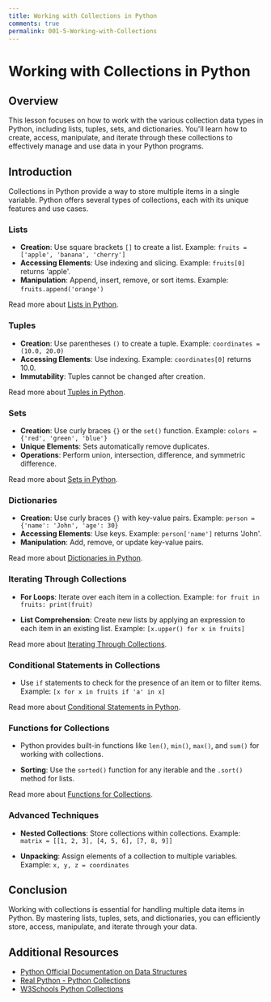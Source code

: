 ```yaml
---
title: Working with Collections in Python
comments: true
permalink: 001-5-Working-with-Collections
---
```


# Working with Collections in Python

## Overview
This lesson focuses on how to work with the various collection data types in Python, including lists, tuples, sets, and dictionaries. You'll learn how to create, access, manipulate, and iterate through these collections to effectively manage and use data in your Python programs.

## Introduction

Collections in Python provide a way to store multiple items in a single variable. Python offers several types of collections, each with its unique features and use cases.

### Lists

- **Creation**: Use square brackets `[]` to create a list. Example: `fruits = ['apple', 'banana', 'cherry']`
- **Accessing Elements**: Use indexing and slicing. Example: `fruits[0]` returns 'apple'.
- **Manipulation**: Append, insert, remove, or sort items. Example: `fruits.append('orange')`

Read more about [Lists in Python](001-5-1-Lists).

### Tuples

- **Creation**: Use parentheses `()` to create a tuple. Example: `coordinates = (10.0, 20.0)`
- **Accessing Elements**: Use indexing. Example: `coordinates[0]` returns 10.0.
- **Immutability**: Tuples cannot be changed after creation.

Read more about [Tuples in Python](001-5-2-Tuples).

### Sets

- **Creation**: Use curly braces `{}` or the `set()` function. Example: `colors = {'red', 'green', 'blue'}`
- **Unique Elements**: Sets automatically remove duplicates.
- **Operations**: Perform union, intersection, difference, and symmetric difference.

Read more about [Sets in Python](001-5-3-Sets).

### Dictionaries

- **Creation**: Use curly braces `{}` with key-value pairs. Example: `person = {'name': 'John', 'age': 30}`
- **Accessing Elements**: Use keys. Example: `person['name']` returns 'John'.
- **Manipulation**: Add, remove, or update key-value pairs.

Read more about [Dictionaries in Python](001-5-4-Dictionaries).

### Iterating Through Collections

- **For Loops**: Iterate over each item in a collection. Example: `for fruit in fruits: print(fruit)`

- **List Comprehension**: Create new lists by applying an expression to each item in an existing list. Example: `[x.upper() for x in fruits]`

Read more about [Iterating Through Collections](001-5-5-Iterating-Through-Collections).

### Conditional Statements in Collections

- Use `if` statements to check for the presence of an item or to filter items. Example: `[x for x in fruits if 'a' in x]`

Read more about [Conditional Statements in Python](001-5-6-Conditional-Statements-in-Collections).

### Functions for Collections

- Python provides built-in functions like `len()`, `min()`, `max()`, and `sum()` for working with collections.

- **Sorting**: Use the `sorted()` function for any iterable and the `.sort()` method for lists.

Read more about [Functions for Collections](001-5-7-Functions-for-Collections).

### Advanced Techniques

- **Nested Collections**: Store collections within collections. Example: `matrix = [[1, 2, 3], [4, 5, 6], [7, 8, 9]]`

- **Unpacking**: Assign elements of a collection to multiple variables. Example: `x, y, z = coordinates`

## Conclusion

Working with collections is essential for handling multiple data items in Python. By mastering lists, tuples, sets, and dictionaries, you can efficiently store, access, manipulate, and iterate through your data.

## Additional Resources

- [Python Official Documentation on Data Structures](https://docs.python.org/3/tutorial/datastructures.html)
- [Real Python - Python Collections](https://realpython.com/python-collections-module/)
- [W3Schools Python Collections](https://www.w3schools.com/python/python_lists.asp)
